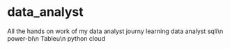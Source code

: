 # data_analyst
All the hands on work of my data analyst journy
learning data analyst
sqli\n
power-bi\n
Tableu\n
python
cloud
